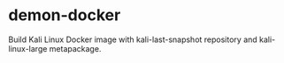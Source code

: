 # demon-docker
Build Kali Linux Docker image with kali-last-snapshot repository and kali-linux-large metapackage.
